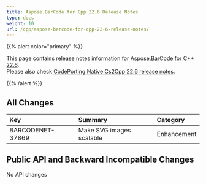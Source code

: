 ```yaml
---
title: Aspose.BarCode for Cpp 22.6 Release Notes
type: docs
weight: 10
url: /cpp/aspose-barcode-for-cpp-22-6-release-notes/
---
```


{{% alert color="primary" %}}

This page contains release notes information for [Aspose.BarCode for C++ 22.6](https://releases.aspose.com/barcode/cpp/new-releases/aspose.barcode-for-c++-22.6/).<br/>
Please also check [CodePorting.Native Cs2Cpp 22.6 release notes](https://docs.codeporting.com/translator/cs2cpp/release-notes/2022/codeporting-translator-cs2cpp-22-6/).

{{% /alert %}}
## **All Changes**

|**Key**|**Summary**|**Category**|
| :- | :- | :- |
|BARCODENET-37869|Make SVG images scalable|Enhancement|

## **Public API and Backward Incompatible Changes**

No API changes